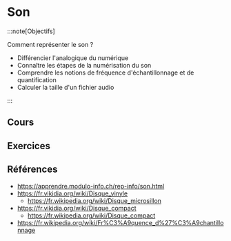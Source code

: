 # Son

:::note[Objectifs]

Comment représenter le son ?

- Différencier l'analogique du numérique
- Connaître les étapes de la numérisation du son
- Comprendre les notions de fréquence d'échantillonnage et de quantification
- Calculer la taille d'un fichier audio

:::

## Cours

<Reaveal name="1m-repr-son" />

## Exercices

## Références

- https://apprendre.modulo-info.ch/rep-info/son.html
- https://fr.vikidia.org/wiki/Disque_vinyle
  - https://fr.wikipedia.org/wiki/Disque_microsillon
- https://fr.vikidia.org/wiki/Disque_compact
  - https://fr.wikipedia.org/wiki/Disque_compact
- https://fr.wikipedia.org/wiki/Fr%C3%A9quence_d%27%C3%A9chantillonnage
